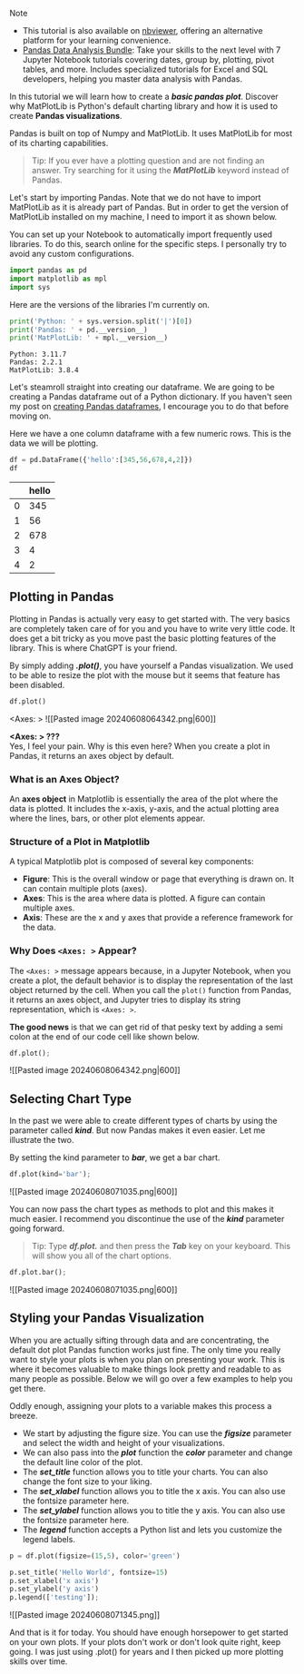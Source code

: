 > [!NOTE] 
> - This tutorial is also available on [nbviewer](https://nbviewer.org/github/DataWranglerPro/quartz/blob/v4/content/Assets/notebooks/How_to_Create_Basic_Pandas_Visualizations.ipynb), offering an alternative platform for your learning convenience.
> - [Pandas Data Analysis Bundle](https://hedaro.gumroad.com/l/jVeRh): Take your skills to the next level with 7 Jupyter Notebook tutorials covering dates, group by, plotting, pivot tables, and more. Includes specialized tutorials for Excel and SQL developers, helping you master data analysis with Pandas.

In this tutorial we will learn how to create a ***basic pandas plot***. Discover why MatPlotLib is Python's default charting library and how it is used to create **Pandas visualizations**.

Pandas is built on top of Numpy and MatPlotLib. It uses MatPlotLib for most of its charting capabilities.

> Tip: If you ever have a plotting question and are not finding an answer. Try searching for it using the ***MatPlotLib*** keyword instead of Pandas.

Let's start by importing Pandas. Note that we do not have to import MatPlotLib as it is already part of Pandas. But in order to get the version of MatPlotLib installed on my machine, I need to import it as shown below.

You can set up your Notebook to automatically import frequently used libraries. To do this, search online for the specific steps. I personally try to avoid any custom configurations.

``` python
import pandas as pd
import matplotlib as mpl
import sys
```

Here are the versions of the libraries I'm currently on.

``` python
print('Python: ' + sys.version.split('|')[0])
print('Pandas: ' + pd.__version__)
print('MatPlotLib: ' + mpl.__version__)
```

``` output
Python: 3.11.7 
Pandas: 2.2.1
MatPlotLib: 3.8.4
```

Let's steamroll straight into creating our dataframe. We are going to be creating a Pandas dataframe out of a Python dictionary. If you haven't seen my post on [creating Pandas dataframes](https://hedaro.com/Programming-Languages/Python/Pandas/Pandas---Create-DataFrame), I encourage you to do that before moving on.

Here we have a one column dataframe with a few numeric rows. This is the data we will be plotting.

``` python
df = pd.DataFrame({'hello':[345,56,678,4,2]})
df
```

|       | hello |
| ----- | ----- |
| 0     | 345   |
| 1     | 56    |
| 2     | 678   |
| 3     | 4     |
| 4     | 2     |

## Plotting in Pandas

Plotting in Pandas is actually very easy to get started with. The very basics are completely taken care of for you and you have to write very little code. It does get a bit tricky as you move past the basic plotting features of the library. This is where ChatGPT is your friend.

By simply adding ***.plot()***, you have yourself a Pandas visualization. We used to be able to resize the plot with the mouse but it seems that feature has been disabled.

``` python
df.plot()
```

<Axes: >
![[Pasted image 20240608064342.png|600]]


**<Axes: > ???**  
Yes, I feel your pain. Why is this even here? When you create a plot in Pandas, it returns an axes object by default.
### What is an Axes Object?

An **axes object** in Matplotlib is essentially the area of the plot where the data is plotted. It includes the x-axis, y-axis, and the actual plotting area where the lines, bars, or other plot elements appear.
### Structure of a Plot in Matplotlib

A typical Matplotlib plot is composed of several key components:

- **Figure**: This is the overall window or page that everything is drawn on. It can contain multiple plots (axes).
- **Axes**: This is the area where data is plotted. A figure can contain multiple axes.
- **Axis**: These are the x and y axes that provide a reference framework for the data.

### Why Does `<Axes: >` Appear?

The `<Axes: >` message appears because, in a Jupyter Notebook, when you create a plot, the default behavior is to display the representation of the last object returned by the cell. When you call the `plot()` function from Pandas, it returns an axes object, and Jupyter tries to display its string representation, which is `<Axes: >`.

**The good news** is that we can get rid of that pesky text by adding a semi colon at the end of our code cell like shown below.

``` python
df.plot();
```

![[Pasted image 20240608064342.png|600]]

## Selecting Chart Type

In the past we were able to create different types of charts by using the parameter called ***kind***. But now Pandas makes it even easier. Let me illustrate the two.

By setting the kind parameter to ***bar***, we get a bar chart.

``` python
df.plot(kind='bar');
```

![[Pasted image 20240608071035.png|600]]

You can now pass the chart types as methods to plot and this makes it much easier. I recommend you discontinue the use of the ***kind*** parameter going forward.

> Tip: Type ***df.plot.*** and then press the ***Tab*** key on your keyboard. This will show you all of the chart options.

``` python
df.plot.bar();
```

![[Pasted image 20240608071035.png|600]]
## Styling your Pandas Visualization

When you are actually sifting through data and are concentrating, the default dot plot Pandas function works just fine. The only time you really want to style your plots is when you plan on presenting your work. This is where it becomes valuable to make things look pretty and readable to as many people as possible. Below we will go over a few examples to help you get there.

Oddly enough, assigning your plots to a variable makes this process a breeze.

- We start by adjusting the figure size. You can use the ***figsize*** parameter and select the width and height of your visualizations.
- We can also pass into the ***plot*** function the ***color*** parameter and change the default line color of the plot.
- The ***set_title*** function allows you to title your charts. You can also change the font size to your liking.
- The ***set_xlabel*** function allows you to title the x axis. You can also use the fontsize parameter here.
- The ***set_ylabel*** function allows you to title the y axis. You can also use the fontsize parameter here.
- The ***legend*** function accepts a Python list and lets you customize the legend labels.

``` python
p = df.plot(figsize=(15,5), color='green')

p.set_title('Hello World', fontsize=15)
p.set_xlabel('x axis')
p.set_ylabel('y axis')
p.legend(['testing']);
```

![[Pasted image 20240608071345.png]]

And that is it for today. You should have enough horsepower to get started on your own plots. If your plots don't work or don't look quite right, keep going. I was just using .plot() for years and I then picked up more plotting skills over time.